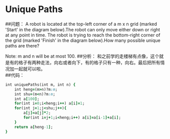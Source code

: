 # Unique Paths
##问题：
A robot is located at the top-left corner of a m x n grid (marked 'Start' in the diagram below).The robot can only move either down or right at any point in time. The robot is trying to reach the bottom-right corner of the grid (marked 'Finish' in the diagram below).How many possible unique paths are there?

Note: m and n will be at most 100.
##分析：
和之前学的走楼梯有点像，这个就是有的格子有两种走法，向右或者向下，有的格子只有一种，向右。最后把所有情况加一起就可以啦。</br>
##代码：
```ruby
int uniquePaths(int m, int n) {
    int heng=(m>n)?m:n;
    int shu=(m<n)?m:n;
    int a[100];
    for(int i=0;i<heng;i++) a[i]=1;
    for(int j=1;j<shu;j++){
        a[j]=a[j]*2;
        for(int i=j+1;i<heng;i++) a[i]=a[i-1]+a[i];
    }
    return a[heng-1];
}  
